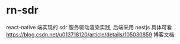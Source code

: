 # rn-sdr
react-native 端实现的 sdr 服务驱动渲染实践, 后端采用 nestjs 
具体可看 https://blog.csdn.net/u013718120/article/details/105030859 博客文档
